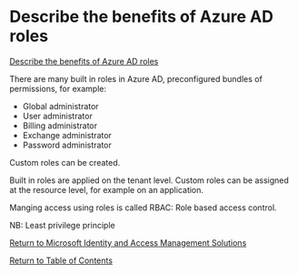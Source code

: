 # Describe the benefits of Azure AD roles

[Describe the benefits of Azure AD roles](https://docs.microsoft.com/en-us/learn/modules/explore-access-management-capabilities/3-describe-azure-role-based-access-control)

There are many built in roles in Azure AD, preconfigured bundles of permissions, for example:
* Global administrator
* User administrator
* Billing administrator
* Exchange administrator
* Password administrator

Custom roles can be created.

Built in roles are applied on the tenant level. Custom roles can be assigned at the resource level, for example on an application.

Manging access using roles is called RBAC: Role based access control.

NB: Least privilege principle

[Return to Microsoft Identity and Access Management Solutions](README.md)

[Return to Table of Contents](../README.md)